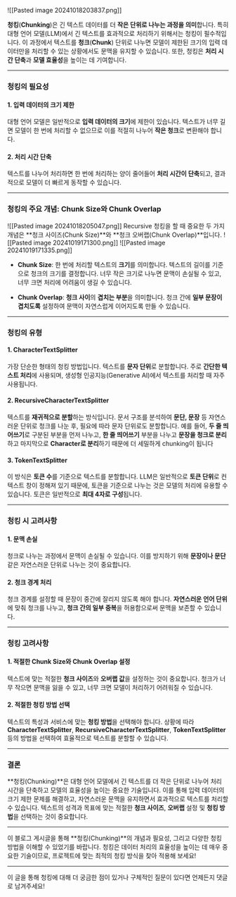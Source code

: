 ![[Pasted image 20241018203837.png]]

**청킹**(**Chunking**)은 긴 텍스트 데이터를 더 **작은 단위로 나누는 과정을 의미**합니다. 특히 대형 언어 모델(LLM)에서 긴 텍스트를 효과적으로 처리하기 위해서는 청킹이 필수적입니다. 이 과정에서 텍스트를 **청크**(**Chunk**) 단위로 나누면 모델이 제한된 크기의 입력 데이터만을 처리할 수 있는 상황에서도 문맥을 유지할 수 있습니다. 또한, 청킹은 **처리 시간 단축**과 **모델 효율성**을 높이는 데 기여합니다.

---

### 청킹의 필요성

#### 1. 입력 데이터의 크기 제한
대형 언어 모델은 일반적으로 **입력 데이터의 크기**에 제한이 있습니다. 텍스트가 너무 길면 모델이 한 번에 처리할 수 없으므로 이를 적절히 나누어 **작은 청크**로 변환해야 합니다.

#### 2. 처리 시간 단축
텍스트를 나누어 처리하면 한 번에 처리하는 양이 줄어들어 **처리 시간이 단축**되고, 결과적으로 모델이 더 빠르게 동작할 수 있습니다.

---

### 청킹의 주요 개념: Chunk Size와 Chunk Overlap
![[Pasted image 20241018205047.png]]
Recursive
청킹을 할 때 중요한 두 가지 개념은 **청크 사이즈(Chunk Size)**와 **청크 오버랩(Chunk Overlap)**입니다.
![[Pasted image 20241019171300.png]]
![[Pasted image 20241019171335.png]]
- **Chunk Size**: 한 번에 처리할 텍스트의 **크기**를 의미합니다. 텍스트의 길이를 기준으로 청크의 크기를 결정합니다. 너무 작은 크기로 나누면 문맥이 손실될 수 있고, 너무 크면 처리에 어려움이 생길 수 있습니다.
  
- **Chunk Overlap**: **청크 사이**의 **겹치는 부분**을 의미합니다. 청크 간에 **일부 문장이 겹치도록** 설정하여 문맥이 자연스럽게 이어지도록 만들 수 있습니다.

---

### 청킹의 유형

#### 1. CharacterTextSplitter
가장 단순한 형태의 청킹 방법입니다. 
텍스트를 **문자 단위**로 분할합니다. 
주로 **간단한 텍스트 처리**에 사용되며, 생성형 인공지능(Generative AI)에서 텍스트를 처리할 때 자주 사용됩니다.

#### 2. RecursiveCharacterTextSplitter
텍스트를 **재귀적으로 분할**하는 방식입니다. 
문서 구조를 분석하여 **문단, 문장** 등 자연스러운 단위로 청크를 나눈 후, 필요에 따라 문자 단위로도 분할합니다. 
예를 들어, **두 줄 띄어쓰기**로 구분된 부분을 먼저 나누고, **한 줄 띄어쓰기** 부분을 나누고 **문장을 청크로 분리**하고 마지막으로 **Character로 분리**하기 때문에 더 세밀하게 chunking이 됩니다

#### 3. TokenTextSplitter
이 방식은 **토큰 수**를 기준으로 텍스트를 분할합니다. LLM은 일반적으로 **토큰 단위**로 컨텍스트 창이 정해져 있기 때문에, 토큰을 기준으로 나누는 것은 모델의 처리에 유용할 수 있습니다. 토큰은 일반적으로 **최대 4자로 구성**됩니다.

---

### 청킹 시 고려사항

#### 1. 문맥 손실
청크로 나누는 과정에서 문맥이 손실될 수 있습니다. 이를 방지하기 위해 **문장이나 문단** 같은 자연스러운 단위로 나누는 것이 중요합니다.

#### 2. 청크 경계 처리
청크 경계를 설정할 때 문장이 중간에 잘리지 않도록 해야 합니다. **자연스러운 언어 단위**에 맞춰 청크를 나누고, **청크 간의 일부 중복**을 허용함으로써 문맥을 보존할 수 있습니다.

---

### 청킹 고려사항

#### 1. 적절한 Chunk Size와 Chunk Overlap 설정
텍스트에 맞는 적절한 **청크 사이즈**와 **오버랩 값**을 설정하는 것이 중요합니다. 청크가 너무 작으면 문맥을 잃을 수 있고, 너무 크면 모델이 처리하기 어려워질 수 있습니다.

#### 2. 적절한 청킹 방법 선택
텍스트의 특성과 서비스에 맞는 **청킹 방법**을 선택해야 합니다. 상황에 따라 **CharacterTextSplitter**, **RecursiveCharacterTextSplitter**, **TokenTextSplitter** 등의 방법을 선택하여 효율적으로 텍스트를 분할할 수 있습니다.

---

### 결론

**청킹(Chunking)**은 대형 언어 모델에서 긴 텍스트를 더 작은 단위로 나누어 처리 시간을 단축하고 모델의 효율성을 높이는 중요한 기술입니다. 이를 통해 입력 데이터의 크기 제한 문제를 해결하고, 자연스러운 문맥을 유지하면서 효과적으로 텍스트를 처리할 수 있습니다. 텍스트의 성격과 목표에 맞는 적절한 **청크 사이즈**, **오버랩** 설정 및 **청킹 방법**을 선택하는 것이 중요합니다.

--- 

이 블로그 게시글을 통해 **청킹(Chunking)**의 개념과 필요성, 그리고 다양한 청킹 방법을 이해할 수 있었기를 바랍니다. 청킹은 데이터 처리의 효율성을 높이는 데 매우 중요한 기술이므로, 프로젝트에 맞는 최적의 청킹 방식을 찾아 적용해 보세요!

---

이 글을 통해 청킹에 대해 더 궁금한 점이 있거나 구체적인 질문이 있다면 언제든지 댓글로 남겨주세요!